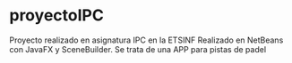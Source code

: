 # proyectoIPC
Proyecto realizado en asignatura IPC en la ETSINF
Realizado en NetBeans con JavaFX y SceneBuilder.
Se trata de una APP para pistas de padel

